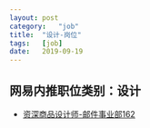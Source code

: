 ```yaml
---
layout:	post
category:	"job"
title:	"设计-岗位"
tags:	[job]
date:	2019-09-19
---
```

## 网易内推职位类别：设计
- [资深商品设计师-邮件事业部162](http://mobile.bole.netease.com/bole/boleDetail?id=7538&employeeId=346f03c3cda5f04c&key=all)
